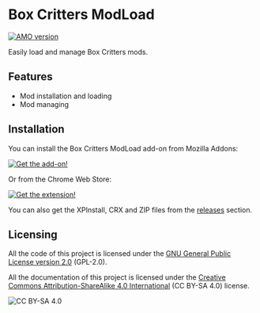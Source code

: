 # Box Critters ModLoad
[![AMO version](https://img.shields.io/amo/v/bc-modload?label=version)](https://addons.mozilla.org/en-US/addon/bc-modload)

Easily load and manage Box Critters mods.

## Features
 + Mod installation and loading
 + Mod managing

## Installation
You can install the Box Critters ModLoad add-on from Mozilla Addons:

[![Get the add-on!](https://ffp4g1ylyit3jdyti1hqcvtb-wpengine.netdna-ssl.com/addons/files/2015/11/get-the-addon.png)](https://addons.mozilla.org/en-US/addon/bc-modload)

Or from the Chrome Web Store:

[![Get the extension!](https://developer.chrome.com/webstore/images/ChromeWebStore_BadgeWBorder_v2_206x58.png)](https://chrome.google.com/webstore/detail/box-critters-modload/eokljemjgokjnodedcmgggkocpenmooi)

You can also get the XPInstall, CRX and ZIP files from the [releases](https://github.com/boxcritters/bc-modload/releases) section.

## Licensing
All the code of this project is licensed under the [GNU General Public License version 2.0](https://github.com/Alvarito050506/MCPIL/blob/master/LICENSE) (GPL-2.0).

All the documentation of this project is licensed under the [Creative Commons Attribution-ShareAlike 4.0 International](https://creativecommons.org/licenses/by-sa/4.0/) (CC BY-SA 4.0) license.

![CC BY-SA 4.0](https://i.creativecommons.org/l/by-sa/4.0/88x31.png)
